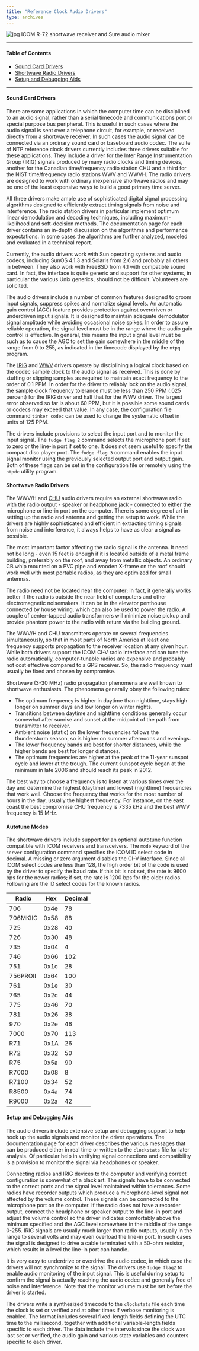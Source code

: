 ```yaml
---
title: "Reference Clock Audio Drivers"
type: archives
---
```


![jpg](/documentation/pic/radio2.jpg) ICOM R-72 shortwave receiver and Sure audio mixer

* * *

#### Table of Contents

*   [Sound Card Drivers](/documentation/4.2.8-series/audio/#sound-card-drivers)
*   [Shortwave Radio Drivers](/documentation/4.2.8-series/audio/#shortwave-radio-drivers)
*   [Setup and Debugging Aids](/documentation/4.2.8-series/audio/#setup-and-debugging-aids)

* * *

#### Sound Card Drivers

There are some applications in which the computer time can be disciplined to an audio signal, rather than a serial timecode and communications port or special purpose bus peripheral. This is useful in such cases where the audio signal is sent over a telephone circuit, for example, or received directly from a shortwave receiver. In such cases the audio signal can be connected via an ordinary sound card or baseboard audio codec. The suite of NTP reference clock drivers currently includes three drivers suitable for these applications. They include a driver for the Inter Range Instrumentation Group (IRIG) signals produced by many radio clocks and timing devices, another for the Canadian time/frequency radio station CHU and a third for the NIST time/frequency radio stations WWV and WWVH. The radio drivers are designed to work with ordinary inexpensive shortwave radios and may be one of the least expensive ways to build a good primary time server.

All three drivers make ample use of sophisticated digital signal processing algorithms designed to efficiently extract timing signals from noise and interference. The radio station drivers in particular implement optimum linear demodulation and decoding techniques, including maximum-likelihood and soft-decision methods. The documentation page for each driver contains an in-depth discussion on the algorithms and performance expectations. In some cases the algorithms are further analyzed, modeled and evaluated in a technical report.

Currently, the audio drivers work with Sun operating systems and audio codecs, including SunOS 4.1.3 and Solaris from 2.6 and probably all others in between. They also work with FreeBSD from 4.1 with compatible sound card. In fact, the interface is quite generic and support for other systems, in particular the various Unix generics, should not be difficult. Volunteers are solicited.

The audio drivers include a number of common features designed to groom input signals, suppress spikes and normalize signal levels. An automatic gain control (AGC) feature provides protection against overdriven or underdriven input signals. It is designed to maintain adequate demodulator signal amplitude while avoiding occasional noise spikes. In order to assure reliable operation, the signal level must be in the range where the audio gain control is effective. In general, this means the input signal level must be such as to cause the AGC to set the gain somewhere in the middle of the range from 0 to 255, as indicated in the timecode displayed by the <code>ntpq</code> program.

The [IRIG](/documentation/drivers/driver6/) and [WWV](/documentation/drivers/driver36/) drivers operate by disciplining a logical clock based on the codec sample clock to the audio signal as received. This is done by stuffing or slipping samples as required to maintain exact frequency to the order of 0.1 PPM. In order for the driver to reliably lock on the audio signal, the sample clock frequency tolerance must be less than 250 PPM (.025 percent) for the IRIG driver and half that for the WWV driver. The largest error observed so far is about 60 PPM, but it is possible some sound cards or codecs may exceed that value. In any case, the configuration file command <code>tinker codec</code> can be used to change the systematic offset in units of 125 PPM.

The drivers include provisions to select the input port and to monitor the input signal. The <code>fudge flag 2</code> command selects the microphone port if set to zero or the line-in port if set to one. It does not seem useful to specify the compact disc player port. The <code>fudge flag 3</code> command enables the input signal monitor using the previously selected output port and output gain. Both of these flags can be set in the configuration file or remotely using the <code>ntpdc</code> utility program.

#### Shortwave Radio Drivers

The WWV/H and [CHU](/documentation/drivers/driver7/) audio drivers require an external shortwave radio with the radio output - speaker or headphone jack - connected to either the microphone or line-in port on the computer. There is some degree of art in setting up the radio and antenna and getting the setup to work. While the drivers are highly sophisticated and efficient in extracting timing signals from noise and interference, it always helps to have as clear a signal as possible.

The most important factor affecting the radio signal is the antenna. It need not be long - even 15 feet is enough if it is located outside of a metal frame building, preferably on the roof, and away from metallic objects. An ordinary CB whip mounted on a PVC pipe and wooden X-frame on the roof should work well with most portable radios, as they are optimized for small antennas.

The radio need not be located near the computer; in fact, it generally works better if the radio is outside the near field of computers and other electromagnetic noisemakers. It can be in the elevator penthouse connected by house wiring, which can also be used to power the radio. A couple of center-tapped audio transformers will minimize noise pickup and provide phantom power to the radio with return via the building ground.

The WWV/H and CHU transmitters operate on several frequencies simultaneously, so that in most parts of North America at least one frequency supports propagation to the receiver location at any given hour. While both drivers support the ICOM CI-V radio interface and can tune the radio automatically, computer-tunable radios are expensive and probably not cost effective compared to a GPS receiver. So, the radio frequency must usually be fixed and chosen by compromise.

Shortwave (3-30 MHz) radio propagation phenomena are well known to shortwave enthusiasts. The phenomena generally obey the following rules:

*   The optimum frequency is higher in daytime than nighttime, stays high longer on summer days and low longer on winter nights.
*   Transitions between daytime and nighttime conditions generally occur somewhat after sunrise and sunset at the midpoint of the path from transmitter to receiver.
*   Ambient noise (static) on the lower frequencies follows the thunderstorm season, so is higher on summer afternoons and evenings.
*   The lower frequency bands are best for shorter distances, while the higher bands are best for longer distances.
*   The optimum frequencies are higher at the peak of the 11-year sunspot cycle and lower at the trough. The current sunspot cycle began at the minimum in late 2006 and should reach its peak in 2012.

The best way to choose a frequency is to listen at various times over the day and determine the highest (daytime) and lowest (nighttime) frequencies that work well. Choose the frequency that works for the most number of hours in the day, usually the highest frequency. For instance, on the east coast the best compromise CHU frequency is 7335 kHz and the best WWV frequency is 15 MHz.

#### Autotune Modes

The shortwave drivers include support for an optional autotune function compatible with ICOM receivers and transceivers. The <code>mode</code> keyword of the <code>server</code> configuration command specifies the ICOM ID select code in decimal. A missing or zero argument disables the CI-V interface. Since all ICOM select codes are less than 128, the high order bit of the code is used by the driver to specify the baud rate. If this bit is not set, the rate is 9600 bps for the newer radios; if set, the rate is 1200 bps for the older radios. Following are the ID select codes for the known radios.

| Radio | Hex | Decimal |
| ----- | ----- | ----- |
| 706 | 0x4e | 78 |
| 706MKIIG | 0x58 | 88 |
| 725 | 0x28 | 40 |
| 726 | 0x30 | 48 |
| 735 | 0x04 | 4 |
| 746 | 0x66 | 102 |
| 751 | 0x1c | 28 |
| 756PROII | 0x64 | 100 |
| 761 | 0x1e |30 |
| 765 | 0x2c | 44 |
| 775 | 0x46 | 70 |
| 781 | 0x26 | 38 |
| 970 | 0x2e | 46 |
| 7000 | 0x70 | 113 |
| R71 | 0x1A | 26 |
| R72 | 0x32 | 50 |
| R75 | 0x5a | 90 |
| R7000 | 0x08 | 8 |
| R7100 | 0x34 |52 |
| R8500 | 0x4a | 74 |
| R9000 | 0x2a | 42 |

#### Setup and Debugging Aids

The audio drivers include extensive setup and debugging support to help hook up the audio signals and monitor the driver operations. The documentation page for each driver describes the various messages that can be produced either in real time or written to the <code>clockstats</code> file for later analysis. Of particular help in verifying signal connections and compatibility is a provision to monitor the signal via headphones or speaker.

Connecting radios and IRIG devices to the computer and verifying correct configuration is somewhat of a black art. The signals have to be connected to the correct ports and the signal level maintained within tolerances. Some radios have recorder outputs which produce a microphone-level signal not affected by the volume control. These signals can be connected to the microphone port on the computer. If the radio does not have a recorder output, connect the headphone or speaker output to the line-in port and adjust the volume control so the driver indicates comfortably above the minimum specified and the AGC level somewhere in the middle of the range 0-255. IRIG signals are usually much larger than radio outputs, usually in the range to several volts and may even overload the line-in port. In such cases the signal is designed to drive a cable terminated with a 50-ohm resistor, which results in a level the line-in port can handle.

It is very easy to underdrive or overdrive the audio codec, in which case the drivers will not synchronize to the signal. The drivers use <code>fudge flag2</code> to enable audio monitoring of the input signal. This is useful during setup to confirm the signal is actually reaching the audio codec and generally free of noise and interference. Note that the monitor volume must be set before the driver is started.

The drivers write a synthesized timecode to the <code>clockstats</code> file each time the clock is set or verified and at other times if verbose monitoring is enabled. The format includes several fixed-length fields defining the UTC time to the millisecond, together with additional variable-length fields specific to each driver. The data include the intervals since the clock was last set or verified, the audio gain and various state variables and counters specific to each driver.
